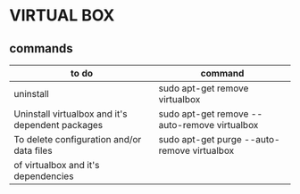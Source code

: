 # VIRTUAL BOX
## commands
|to do                                             |command                                          |
|--------------------------------------------------|-------------------------------------------------|
|uninstall                                         |sudo apt-get remove virtualbox                   |
|Uninstall virtualbox and it's dependent packages  |sudo apt-get remove --auto-remove virtualbox     |
|To delete configuration and/or data files         |sudo apt-get purge --auto-remove virtualbox      |
|of virtualbox and it's dependencies               |                                                 |

